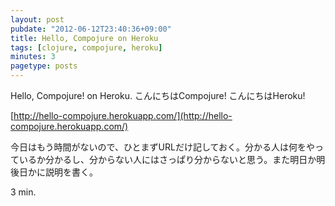```yaml
---
layout: post
pubdate: "2012-06-12T23:40:36+09:00"
title: Hello, Compojure on Heroku
tags: [clojure, compojure, heroku]
minutes: 3
pagetype: posts
---
```

Hello, Compojure! on Heroku. こんにちはCompojure! こんにちはHeroku!

[http://hello-compojure.herokuapp.com/](http://hello-compojure.herokuapp.com/)

今日はもう時間がないので、ひとまずURLだけ記しておく。分かる人は何をやっているか分かるし、分からない人にはさっぱり分からないと思う。また明日か明後日かに説明を書く。

3 min.
